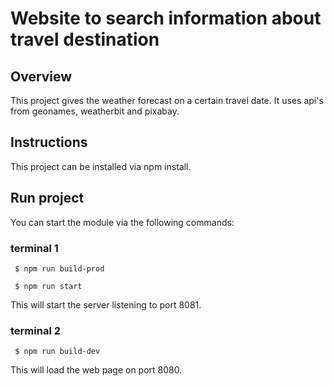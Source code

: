 # Website to search information about travel destination

## Overview
This project gives the weather forecast on a certain travel date. It uses api's from geonames, weatherbit and pixabay.

## Instructions
This project can be installed via npm install.

## Run project
You can start the module via the following commands:

### terminal 1
` $ npm run build-prod`

` $ npm run start`

This will start the server listening to port 8081.

### terminal 2
` $ npm run build-dev`

This will load the web page on port 8080.